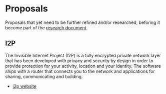 # Proposals

Proposals that yet need to be further refined and/or researched, beforing it become part of the [research document](research.md).

## I2P

The Invisible Internet Project (I2P) is a fully encrypted private network layer that has been developed with privacy and security by design in order to provide protection for your activity, location and your identity. The software ships with a router that connects you to the network and applications for sharing, communicating and building.

* [i2p website](https://geti2p.net/)
